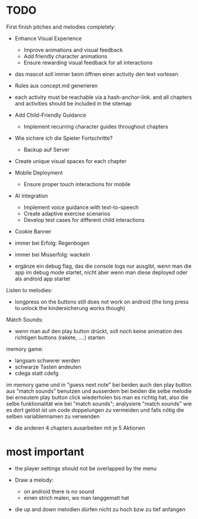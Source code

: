 TODO
====

First finish pitches and melodies completely:

- Enhance Visual Experience
    - Improve animations and visual feedback
    - Add friendly character animations
    - Ensure rewarding visual feedback for all interactions

- das mascot soll immer beim öffnen einer activity den text vorlesen

- Rules aus concept.md generieren

- each activity must be reachable via a hash-anchor-link. and all chapters and activities should be included in the sitemap

- Add Child-Friendly Guidance
    - Implement recurring character guides throughout chapters

- Wie sichere ich die Spieler Fortschritte? 
    - Backup auf Server

- Create unique visual spaces for each chapter

- Mobile Deployment
    - Ensure proper touch interactions for mobile
- AI Integration
    - Implement voice guidance with text-to-speech
    - Create adaptive exercise scenarios
    - Develop test cases for different child interactions

- Cookie Banner

- immer bei Erfolg: Regenbogen
- immer bei Misserfolg: wackeln

- ergänze ein debug flag, das die console logs nur ausgibt, wenn man die app  im debug mode startet, nicht aber wenn man diese deployed oder als android app startet

Listen to melodies:
- longpress on the buttons still does not work on android (the long press to unlock the kindersicherung works though)

Match Sounds:
- wenn man auf den play button drückt, soll noch keine animation des richtigen buttons (rakete, ....) starten


memory game: 
- langsam schwerer werden 
- schwarze Tasten andeuten 
- cdega statt cdefg

im memory game und in "guess next note" bei beiden auch den play button aus "match sounds" benutzen und ausserdem bei beiden  die selbe melodie bei erneutem play button click wiederholen bis man es richtig hat, also die selbe funktionalität wie bei "match sounds"; analysiere "match sounds" wie es dort gelöst ist um code doppelungen zu vermeiden und falls nötig die selben variablennamen zu verwenden


- die anderen 4 chapters ausarbeiten mit je 5 Aktionen


# most important
- the player settings should not be overlapped by the menu

- Draw a melody:
  - on android there is no sound
  - einen strich malen, wo man langgemalt hat
- die up and down melodien dürfen nicht zu hoch bzw zu tief anfangen
